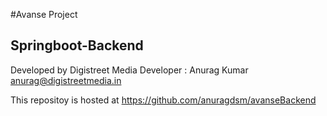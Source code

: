 #Avanse Project
## Springboot-Backend

Developed by Digistreet Media
Developer : Anurag Kumar  anurag@digistreetmedia.in

This repositoy is hosted at 
https://github.com/anuragdsm/avanseBackend

